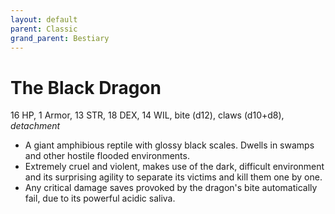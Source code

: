 ```yaml
---
layout: default
parent: Classic
grand_parent: Bestiary
---
```


# The Black Dragon

16 HP, 1 Armor, 13 STR, 18 DEX, 14 WIL, bite (d12), claws (d10+d8), _detachment_

- A giant amphibious reptile with glossy black scales. Dwells in swamps and other hostile flooded environments.
- Extremely cruel and violent, makes use of the dark, difficult environment and its surprising agility to separate its victims and kill them one by one.
- Any critical damage saves provoked by the dragon's bite automatically fail, due to its powerful acidic saliva.
